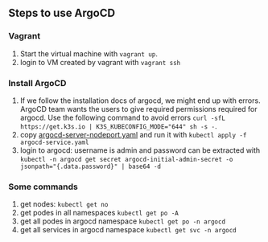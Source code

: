 ## Steps to use ArgoCD

### Vagrant
1. Start the virtual machine with `vagrant up`.
2. login to VM created by vagrant with `vagrant ssh`

### Install ArgoCD
1. If we follow the installation docs of argocd, we might end up with errors. ArgoCD team wants the users to give required permissions required for argocd. Use the following command to avoid errors `curl -sfL https://get.k3s.io | K3S_KUBECONFIG_MODE="644" sh -s -`.
2. copy [argocd-server-nodeport.yaml](https://github.com/udacity/nd064_course_1/blob/main/solutions/argocd/argocd-server-nodeport.yaml) and run it with `kubectl apply -f argocd-service.yaml`
3. login to argocd: username is admin and password can be extracted with `kubectl -n argocd get secret argocd-initial-admin-secret -o jsonpath="{.data.password}" | base64 -d`

### Some commands
1. get nodes: `kubectl get no`
2. get podes in all namespaces `kubectl get po -A`
3. get all podes in argocd namespace `kubectl get po -n argocd`
4. get all services in argocd namespace `kubectl get svc -n argocd`